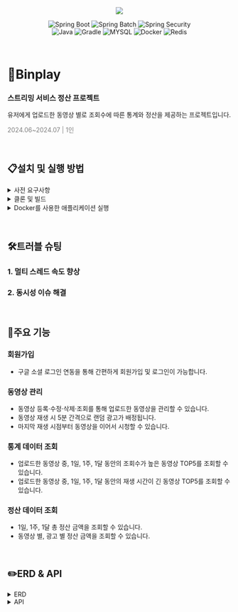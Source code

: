 <p align="center">
  <img align="center" src="https://postfiles.pstatic.net/MjAyNDA3MThfNjEg/MDAxNzIxMjk4NTM0Mjcw.gCx4GFSYGo0iljD7LYFDFWxPBUUxrmu4alHpXQvYjL4g.CufZ4V291zUpmrjN2vVQBU4u-fMLnMGSmHdCRFQ4muAg.PNG/binplay_(1).png?type=w966">
</p>

<div align="center">

  ![Spring Boot](https://img.shields.io/badge/-SpringBoot-6DB33F?style=for-the-badge&logo=springBoot&logoColor=white)
  ![Spring Batch](https://img.shields.io/badge/-SpringBatch-6DB33F?style=for-the-badge&logo=springBoot&logoColor=white)
  ![Spring Security](https://img.shields.io/badge/-SpringSecurity-6DB33F?style=for-the-badge&logo=SpringSecurity&logoColor=white) <br>
  ![Java](https://img.shields.io/badge/-Java-ED8B00?style=for-the-badge&logo=java&logoColor=white)
  ![Gradle](https://img.shields.io/badge/-Gradle-02303A?style=for-the-badge&logo=gradle&logoColor=white)
  ![MYSQL](https://img.shields.io/badge/-MySQL-005C84?style=for-the-badge&logo=mysql&logoColor=white)
  ![Docker](https://img.shields.io/badge/-Docker-2496ED?style=for-the-badge&logo=docker&logoColor=white)
  ![Redis](https://img.shields.io/badge/-Redis-FF4438?style=for-the-badge&logo=redis&logoColor=white)
    
</div>

<p>&#160;</p>

# 📌Binplay
### 스트리밍 서비스 정산 프로젝트
<p>유저에게 업로드한 동영상 별로 조회수에 따른 통계와 정산을 제공하는 프로젝트입니다.</p>
<span style="color:gray">2024.06~2024.07 | 1인</span>

<p>&#160;</p>

## 📋설치 및 실행 방법
<details>
    <summary>사전 요구사항</summary>
    <ul>
        <li>Docker 및 Docker Compose 설치 </li>
        <li>Java 21 이상 설치</li>
        <li>Gradle 설치</li>
    </ul>
</details>
<details>
    <summary>클론 및 빌드</summary>

   ```
   git clone https://github.com/yourusername/binplay.git
   cd binplay
   ./gradlew build
   ```
</details>

<details>
    <summary>Docker를 사용한 애플리케이션 실행</summary>

   ```
   docker-compose up -d
   ```
</details>

<p>&#160;</p>

## 🛠️트러블 슈팅
### 1. 멀티 스레드 속도 향상
### 2. 동시성 이슈 해결

<p>&#160;</p>

## 🎯주요 기능
### 회원가입
- 구글 소셜 로그인 연동을 통해 간편하게 회원가입 및 로그인이 가능합니다.
### 동영상 관리
- 동영상 등록·수정·삭제·조회를 통해 업로드한 동영상을 관리할 수 있습니다.
- 동영상 재생 시 5분 간격으로 랜덤 광고가 배정됩니다.
- 마지막 재생 시점부터 동영상을 이어서 시청할 수 있습니다.
### 통계 데이터 조회
- 업로드한 동영상 중, 1일, 1주, 1달 동안의 조회수가 높은 동영상 TOP5를 조회할 수 있습니다.
- 업로드한 동영상 중, 1일, 1주, 1달 동안의 재생 시간이 긴 동영상 TOP5를 조회할 수 있습니다.
### 정산 데이터 조회
- 1일, 1주, 1달 총 정산 금액을 조회할 수 있습니다.
- 동영상 별, 광고 별 정산 금액을 조회할 수 있습니다.

<p>&#160;</p>


## ✏️ERD & API
<details> 
    <summary>ERD</summary>
    <img src="https://postfiles.pstatic.net/MjAyNDA3MjBfMTQw/MDAxNzIxNDA5ODk2MTM2.7ywqKUn2baDmlwFBNA6UWSsNlCRoWkBbRGDzuuY9mUYg.1uArCbuwAW4CP4oQdXtqH1loOHayqaoN0YHt7olEQuYg.PNG/%EC%8A%A4%ED%81%AC%EB%A6%B0%EC%83%B7_2024-07-20_022435.png?type=w966" width="620">
</details>
<details> 
    <summary>API</summary>
    추가 예정
</details>

<p>&#160;</p>

